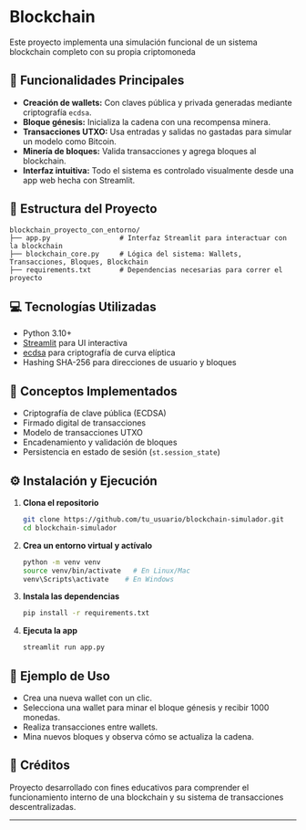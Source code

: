 # Blockchain
Este proyecto implementa una simulación funcional de un sistema blockchain completo con su propia criptomoneda

## 🚀 Funcionalidades Principales

- **Creación de wallets:** Con claves pública y privada generadas mediante criptografía `ecdsa`.
- **Bloque génesis:** Inicializa la cadena con una recompensa minera.
- **Transacciones UTXO:** Usa entradas y salidas no gastadas para simular un modelo como Bitcoin.
- **Minería de bloques:** Valida transacciones y agrega bloques al blockchain.
- **Interfaz intuitiva:** Todo el sistema es controlado visualmente desde una app web hecha con Streamlit.

## 📂 Estructura del Proyecto

```
blockchain_proyecto_con_entorno/
├── app.py                 # Interfaz Streamlit para interactuar con la blockchain
├── blockchain_core.py     # Lógica del sistema: Wallets, Transacciones, Bloques, Blockchain
├── requirements.txt       # Dependencias necesarias para correr el proyecto
```

## 💻 Tecnologías Utilizadas

- Python 3.10+
- [Streamlit](https://streamlit.io) para UI interactiva
- [ecdsa](https://pypi.org/project/ecdsa/) para criptografía de curva elíptica
- Hashing SHA-256 para direcciones de usuario y bloques

## 🧠 Conceptos Implementados

- Criptografía de clave pública (ECDSA)
- Firmado digital de transacciones
- Modelo de transacciones UTXO
- Encadenamiento y validación de bloques
- Persistencia en estado de sesión (`st.session_state`)

## ⚙️ Instalación y Ejecución

1. **Clona el repositorio**  
   ```bash
   git clone https://github.com/tu_usuario/blockchain-simulador.git
   cd blockchain-simulador
   ```

2. **Crea un entorno virtual y actívalo**  
   ```bash
   python -m venv venv
   source venv/bin/activate   # En Linux/Mac
   venv\Scripts\activate    # En Windows
   ```

3. **Instala las dependencias**  
   ```bash
   pip install -r requirements.txt
   ```

4. **Ejecuta la app**  
   ```bash
   streamlit run app.py
   ```

## 🧪 Ejemplo de Uso

- Crea una nueva wallet con un clic.
- Selecciona una wallet para minar el bloque génesis y recibir 1000 monedas.
- Realiza transacciones entre wallets.
- Mina nuevos bloques y observa cómo se actualiza la cadena.

## 📘 Créditos

Proyecto desarrollado con fines educativos para comprender el funcionamiento interno de una blockchain y su sistema de transacciones descentralizadas.

---

